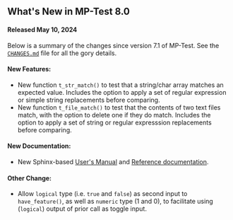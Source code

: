 What's New in MP-Test 8.0
-------------------------

#### Released May 10, 2024

Below is a summary of the changes since version 7.1 of MP-Test. See the
[`CHANGES.md`][1] file for all the gory details.

#### New Features:
  - New function `t_str_match()` to test that a string/char array matches an
    expected value. Includes the option to apply a set of regular expression
    or simple string replacements before comparing.
  - New function `t_file_match()` to test that the contents of two text files
    match, with the option to delete one if they do match. Includes
    the option to apply a set of string or regular expresssion replacements
    before comparing.

#### New Documentation:
  - New Sphinx-based [User's Manual][2] and [Reference documentation][3].

#### Other Change:
  - Allow `logical` type (i.e. `true` and `false`) as second input to
    `have_feature()`, as well as `numeric` type (1 and 0), to facilitate
    using (`logical`) output of prior call as toggle input.


[1]: ../../CHANGES.md
[2]: https://matpower.org/doc/mptest/
[3]: https://matpower.org/doc/mptest/reference.html
